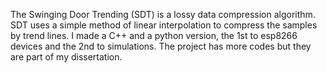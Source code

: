 The Swinging Door Trending (SDT) is a lossy data compression algorithm. SDT uses a simple method of linear interpolation to compress the samples by trend lines. I made a C++ and a python version, the 
1st to esp8266 devices and the 2nd to simulations.  The project has more codes but they are part of my dissertation.

